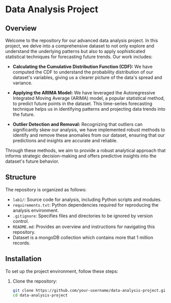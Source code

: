 # Data Analysis Project

## Overview

Welcome to the repository for our advanced data analysis project. In this project, we delve into a comprehensive dataset to not only explore and understand the underlying patterns but also to apply sophisticated statistical techniques for forecasting future trends. Our work includes:

- **Calculating the Cumulative Distribution Function (CDF):** We have computed the CDF to understand the probability distribution of our dataset's variables, giving us a clearer picture of the data's spread and variance.

- **Applying the ARIMA Model:** We have leveraged the Autoregressive Integrated Moving Average (ARIMA) model, a popular statistical method, to predict future points in the dataset. This time-series forecasting technique helps us in identifying patterns and projecting data trends into the future.

- **Outlier Detection and Removal:** Recognizing that outliers can significantly skew our analysis, we have implemented robust methods to identify and remove these anomalies from our dataset, ensuring that our predictions and insights are accurate and reliable.

Through these methods, we aim to provide a robust analytical approach that informs strategic decision-making and offers predictive insights into the dataset's future behavior.

## Structure

The repository is organized as follows:
- `lab1/`: Source code for analysis, including Python scripts and modules.
- `requirements.txt`: Python dependencies required for reproducing the analysis environment.
- `.gitignore`: Specifies files and directories to be ignored by version control.
- `README.md`: Provides an overview and instructions for navigating this repository.
- Dataset is a mongoDB collection which contains more that 1 million records.

## Installation

To set up the project environment, follow these steps:

1. Clone the repository:
   ```bash
   git clone https://github.com/your-username/data-analysis-project.git
   cd data-analysis-project
